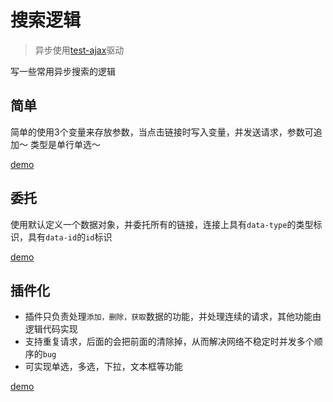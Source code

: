 # 搜索逻辑

> 异步使用[test-ajax](https://github.com/xuexb/test-ajax)驱动

写一些常用异步搜索的逻辑

## 简单

简单的使用3个变量来存放参数，当点击链接时写入变量，并发送请求，参数可追加～ 类型是单行单选～

[demo](jiandan.html)


## 委托

使用默认定义一个数据对象，并委托所有的链接，连接上具有`data-type`的类型标识，具有`data-id`的`id`标识

[demo](delegate.html)

## 插件化

* 插件只负责处理`添加，删除，获取`数据的功能，并处理连续的请求，其他功能由逻辑代码实现
* 支持重复请求，后面的会把前面的清除掉，从而解决网络不稳定时并发多个顺序的`bug`
* 可实现单选，多选，下拉，文本框等功能

[demo](search.html)